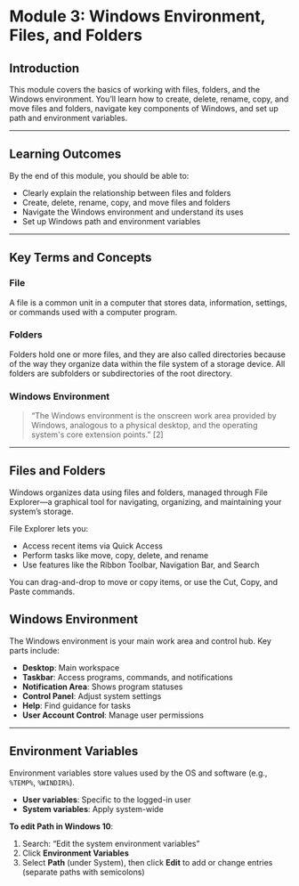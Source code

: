 # Module 3: Windows Environment, Files, and Folders

## Introduction
This module covers the basics of working with files, folders, and the Windows environment. You’ll learn how to create, delete, rename, copy, and move files and folders, navigate key components of Windows, and set up path and environment variables.

---

## Learning Outcomes
By the end of this module, you should be able to:

- Clearly explain the relationship between files and folders  
- Create, delete, rename, copy, and move files and folders  
- Navigate the Windows environment and understand its uses  
- Set up Windows path and environment variables  

---

## Key Terms and Concepts

### File
A file is a common unit in a computer that stores data, information, settings, or commands used with a computer program.

### Folders
Folders hold one or more files, and they are also called directories because of the way they organize data within the file system of a storage device. All folders are subfolders or subdirectories of the root directory.

### Windows Environment
> “The Windows environment is the onscreen work area provided by Windows, analogous to a physical desktop, and the operating system's core extension points.” [2]

---

## Files and Folders

Windows organizes data using files and folders, managed through File Explorer—a graphical tool for navigating, organizing, and maintaining your system’s storage.

File Explorer lets you:
- Access recent items via Quick Access
- Perform tasks like move, copy, delete, and rename
- Use features like the Ribbon Toolbar, Navigation Bar, and Search

You can drag-and-drop to move or copy items, or use the Cut, Copy, and Paste commands.

## Windows Environment

The Windows environment is your main work area and control hub. Key parts include:

- **Desktop**: Main workspace
- **Taskbar**: Access programs, commands, and notifications
- **Notification Area**: Shows program statuses
- **Control Panel**: Adjust system settings
- **Help**: Find guidance for tasks
- **User Account Control**: Manage user permissions

---

## Environment Variables

Environment variables store values used by the OS and software (e.g., `%TEMP%`, `%WINDIR%`).

- **User variables**: Specific to the logged-in user
- **System variables**: Apply system-wide

**To edit Path in Windows 10**:
1. Search: “Edit the system environment variables”
2. Click **Environment Variables**
3. Select **Path** (under System), then click **Edit** to add or change entries (separate paths with semicolons)
